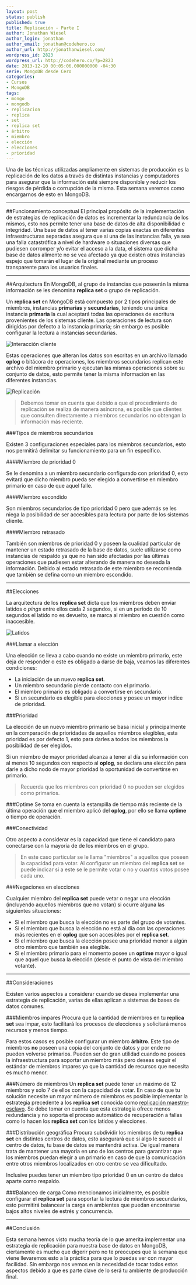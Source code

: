 ```yaml
---
layout: post
status: publish
published: true
title: Replicación - Parte I
author: Jonathan Wiesel
author_login: jonathan
author_email: jonathan@codehero.co
author_url: http://jonathanwiesel.com/
wordpress_id: 2823
wordpress_url: http://codehero.co/?p=2823
date: 2013-12-10 00:05:06.000000000 -04:30
serie: MongoDB desde Cero
categories:
- Cursos
- MongoDB
tags:
- mongo
- mongodb
- replicacion
- replica
- set
- replica set
- árbitro
- miembro
- elección
- elecciones
- prioridad
---
```

Una de las técnicas utilizadas ampliamente en sistemas de producción es la replicación de los datos a través de distintas instancias y computadores para asegurar que la información esté siempre disponible y reducir los riesgos de pérdida o corrupción de la misma. Esta semana veremos como encargarnos de esto en MongoDB.
***
##Funcionamiento conceptual
El principal propósito de la implementación de estrategias de replicación de datos es incrementar la redundancia de los mismos, esto nos permite tener una base de datos de alta disponibilidad e integridad. Una base de datos al tener varias copias exactas en diferentes infraestructuras separadas asegura que si una de las instancias falla, ya sea una falla catastrófica a nivel de hardware o situaciones diversas que pudiesen corromper y/o evitar el acceso a la data, el sistema que dicha base de datos alimente no se vea afectado ya que existen otras instancias espejo que tomarán el lugar de la original mediante un proceso transparente para los usuarios finales.
***
##Arquitectura
En MongoDB, al grupo de instancias que poseerán la misma información se les denomina **replica set** o grupo de replicación.

Un **replica set** en MongoDB está compuesto por 2 tipos principales de miembros, instancias **primarias** y **secundarias**, teniendo una única instancia **primaria** la cual aceptará todas las operaciones de escritura provenientes de los sistemas cliente. Las operaciones de lectura son dirigidas por defecto a la instancia primaria; sin embargo es posible configurar la lectura a instancias secundarias.

![Interacción cliente](http://i.imgur.com/lb5E4xm.png)


Estas operaciones que alteran los datos son escritas en un archivo llamado **oplog** o bitácora de operaciones, los miembros secundarios replican este archivo del miembro primario y ejecutan las mismas operaciones sobre su conjunto de datos, esto permite tener la misma información en las diferentes instancias.

![Replicación](http://i.imgur.com/UuBqsGV.png)

> Debemos tomar en cuenta que debido a que el procedimiento de replicación se realiza de manera asíncrona, es posible que clientes que consulten directamente a miembros secundarios no obtengan la información más reciente.

###Tipos de miembros secundarios

Existen 3 configuraciones especiales para los miembros secundarios, esto nos permitirá delimitar su funcionamiento para un fin específico.

####Miembro de prioridad 0

Se le denomina a un miembro secundario configurado con prioridad 0, esto evitará que dicho miembro pueda ser elegido a convertirse en miembro primario en caso de que aquel falle.

####Miembro escondido

Son miembros secundarios de tipo prioridad 0 pero que además se les niega la posibilidad de ser accesibles para lectura por parte de los sistemas cliente.

####Miembro retrasado

También son miembros de prioridad 0 y poseen la cualidad particular de mantener un estado retrasado de la base de datos, suele utilizarse como instancias de respaldo ya que no han sido afectadas por las últimas operaciones que pudiesen estar alterando de manera no deseada la información. Debido al estado retrasado de este miembro se recomienda que también se defina como un miembro escondido.
***
##Elecciones

La arquitectura de los **replica set** dicta que los miembros deben enviar latidos o *pings* entre ellos cada 2 segundos, si en un período de 10 segundos el latido no es devuelto, se marca al miembro en cuestión como inaccesible.

![Latidos](http://i.imgur.com/BxYXNBP.png)

###Llamar a elección

Una elección se lleva a cabo cuando no existe un miembro primario, este deja de responder o este es obligado a darse de baja, veamos las diferentes condiciones:

* La iniciación de un nuevo **replica set**.
* Un miembro secundario pierde contacto con el primario.
* El miembro primario es obligado a convertirse en secundario.
* Si un secundario es elegible para elecciones y posee un mayor indice de prioridad.

###Prioridad

La elección de un nuevo miembro primario se basa inicial y principalmente en la comparación de prioridades de aquellos miembros elegibles, esta prioridad es por defecto 1, esto para darles a todos los miembros la posibilidad de ser elegidos.

Si un miembro de mayor prioridad alcanza a tener al día su información con al menos 10 segundos con respecto al **oplog**, se declara una elección para darle a dicho nodo de mayor prioridad la oportunidad de convertirse en primario.

> Recuerda que los miembros con prioridad 0 no pueden ser elegidos como primarios.

###Optime
Se toma en cuenta la estampilla de tiempo más reciente de la última operación que el miembro aplicó del **oplog**, por ello se llama **optime** o tiempo de operación.

###Conectividad

Otro aspecto a considerar es la capacidad que tiene el candidato para conectarse con la mayoría de de los miembros en el grupo.

> En este caso particular se le llama "miembros" a aquellos que poseen la capacidad para votar. Al configurar un miembro del **replica set** se puede indicar si a este se le permite votar o no y cuantos votos posee cada uno.

###Negaciones en elecciones

Cualquier miembro del **replica set** puede vetar o negar una elección (incluyendo aquellos miembros que no votan) si ocurre alguna las siguientes situaciones:

* Si el miembro que busca la elección no es parte del grupo de votantes.
* Si el miembro que busca la elección no está al día con las operaciones más recientes en el **oplog** que son accesibles por el **replica set**.
* Si el miembro que busca la elección posee una prioridad menor a algún otro miembro que también sea elegible.
* Si el miembro primario para el momento posee un **optime** mayor o igual que aquel que busca la elección (desde el punto de vista del miembro votante).
***
##Consideraciones

Existen varios aspectos a considerar cuando se desea implementar una estrategia de replicación, varias de ellas aplican a sistemas de bases de datos comunes.

###Miembros impares
Procura que la cantidad de miembros en tu **replica set** sea impar, esto facilitará los procesos de elecciones y solicitará menos recursos y menos tiempo.

Para estos casos es posible configurar un miembro **árbitro**. Este tipo de miembros **no** poseen una copia del conjunto de datos y por ende no pueden volverse primarios. Pueden ser de gran utilidad cuando no posees la infraestructura para soportar un miembro más pero deseas seguir el estándar de miembros impares ya que la cantidad de recursos que necesita es mucho menor.

###Número de miembros
Un **replica set** puede tener un máximo de 12 miembros y solo 7 de ellos con la capacidad de votar. En caso de que tu solución necesite un mayor número de miembros es posible implementar la estrategia precedente a los **replica set** conocida como [replicación maestro-esclavo](http://docs.mongodb.org/manual/core/master-slave/). Se debe tomar en cuenta que esta estrategia ofrece menos redundancia y no soporta el proceso automático de recuperación a fallas como lo hacen los **replica set** con los latidos y elecciones.

###Distribución geográfica
Procura subdividir los miembros de tu **replica set** en distintos centros de datos, esto asegurará que si algo le sucede al centro de datos, tu base de datos se mantendrá activa. De igual manera trata de mantener una mayoría en uno de los centros para garantizar que los miembros puedan elegir a un primario en caso de que la comunicación entre otros miembros localizados en otro centro se vea dificultado.

Inclusive puedes tener un miembro tipo prioridad 0 en un centro de datos aparte como respaldo.

###Balanceo de carga
Como mencionamos inicialmente, es posible configurar el **replica set** para soportar la lectura de miembros secundarios, esto permitirá balancear la carga en ambientes que puedan encontrarse bajos altos niveles de estrés y concurrencia.

***
##Conclusión

Esta semana hemos visto mucha teoría de lo que amerita implementar una estrategia de replicación para nuestra base de datos en MongoDB, ciertamente es mucho que digerir pero no te preocupes que la semana que viene llevaremos esto a la práctica para que lo puedas ver con mayor facilidad. Sin embargo nos vemos en la necesidad de tocar todos estos aspectos debido a que es parte clave de lo será tu ambiente de producción final.
